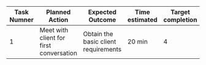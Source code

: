 
|Task Numner| Planned Action|Expected Outcome|Time estimated|Target completion|Criteria|
|-----------|---------------|----------------|--------------|-----------------|--------|
|     1      |         Meet with client for first conversation      |       Obtain the basic client requirements         |     20 min    |  4      |   4   | whwhwhwhw |
